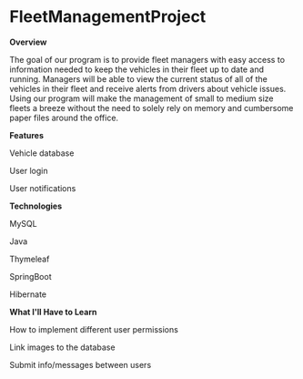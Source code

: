 # FleetManagementProject

**Overview**

The goal of our program is to provide fleet managers with easy access to information needed to keep the vehicles in their fleet up to date and running. Managers will be able to view the current status of all of the vehicles in their fleet and receive alerts from drivers about vehicle issues. Using our program will make the management of small to medium size fleets a breeze without the need to solely rely on memory and cumbersome paper files around the office.

**Features**

Vehicle database

User login

User notifications

**Technologies**

MySQL

Java

Thymeleaf

SpringBoot

Hibernate

**What I'll Have to Learn**

How to implement different user permissions

Link images to the database

Submit info/messages between users
